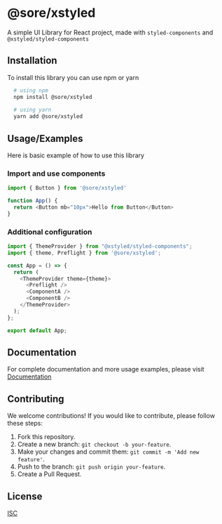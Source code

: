 
# @sore/xstyled

A simple UI Library for React project, made with `styled-components` and `@xstyled/styled-components`


## Installation

To install this library you can use npm or yarn

```bash
  # using npm
  npm install @sore/xstyled
  
  # using yarn
  yarn add @sore/xstyled
```

    
## Usage/Examples

Here is basic example of how to use this library

### Import and use components

```javascript
import { Button } from '@sore/xstyled'

function App() {
  return <Button mb="10px">Hello from Button</Button>
}
```

### Additional configuration

```javascript
import { ThemeProvider } from "@xstyled/styled-components";
import { theme, Preflight } from '@sore/xstyled';

const App = () => {
  return (
    <ThemeProvider theme={theme}>
      <Preflight />
      <ComponentA />
      <ComponentB />
    </ThemeProvider>
  );
};

export default App;
```
## Documentation

For complete documentation and more usage examples, please visit [Documentation](https://linktodocumentation)


## Contributing

We welcome contributions! If you would like to contribute, please follow these steps:

1. Fork this repository.
2. Create a new branch: `git checkout -b your-feature`.
3. Make your changes and commit them: `git commit -m 'Add new feature'`.
4. Push to the branch: `git push origin your-feature`.
5. Create a Pull Request.


## License

[ISC](https://choosealicense.com/licenses/ISC/)

